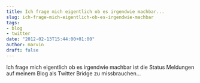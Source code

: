 ```yaml
---
title: Ich frage mich eigentlich ob es irgendwie machbar...
slug: ich-frage-mich-eigentlich-ob-es-irgendwie-machbar
tags:
- blog
- twitter
date: "2012-02-13T15:44:00+01:00"
author: marvin
draft: false
---
```

Ich frage mich eigentlich ob es irgendwie machbar ist die Status
Meldungen auf meinem Blog als Twitter Bridge zu missbrauchen...